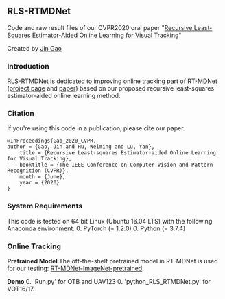 ## RLS-RTMDNet
Code and raw result files of our CVPR2020 oral paper "[Recursive Least-Squares Estimator-Aided Online Learning for Visual Tracking](https://openaccess.thecvf.com/content_CVPR_2020/html/Gao_Recursive_Least-Squares_Estimator-Aided_Online_Learning_for_Visual_Tracking_CVPR_2020_paper.html)"

Created by [Jin Gao](http://www.nlpr.ia.ac.cn/users/gaojin/)

### Introduction
RLS-RTMDNet is dedicated to improving online tracking part of RT-MDNet ([project page](http://cvlab.postech.ac.kr/~chey0313/real_time_mdnet/) and [paper](https://arxiv.org/pdf/1808.08834.pdf)) based on our proposed recursive least-squares estimator-aided online learning method.

### Citation
If you're using this code in a publication, please cite our paper.

	@InProceedings{Gao_2020_CVPR,
   	author = {Gao, Jin and Hu, Weiming and Lu, Yan},
    	title = {Recursive Least-squares Estimator-aided Online Learning for Visual Tracking},
    	booktitle = {The IEEE Conference on Computer Vision and Pattern Recognition (CVPR)},
    	month = {June},
    	year = {2020}
  	}
  

### System Requirements

This code is tested on 64 bit Linux (Ubuntu 16.04 LTS) with the following Anaconda environment:
  0. PyTorch (= 1.2.0)
  0. Python (= 3.7.4)
  
### Online Tracking

**Pretrained Model**
 The off-the-shelf pretrained model in RT-MDNet is used for our testing: [RT-MDNet-ImageNet-pretrained](https://www.dropbox.com/s/lr8uft05zlo21an/rt-mdnet.pth?dl=0).

**Demo**
   0. 'Run.py' for OTB and UAV123
   0. 'python_RLS_RTMDNet.py' for VOT16/17.
  
